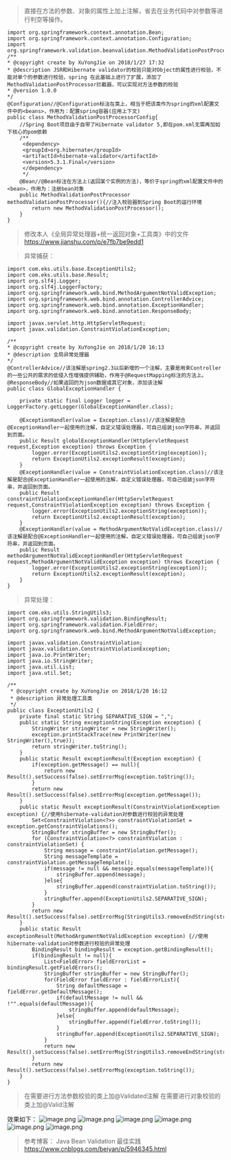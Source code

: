>直接在方法的参数、对象的属性上加上注解，省去在业务代码中对参数等进行判空等操作。
```
import org.springframework.context.annotation.Bean;
import org.springframework.context.annotation.Configuration;
import org.springframework.validation.beanvalidation.MethodValidationPostProcessor;
/**
* @copyright create by XuYongJie on 2018/1/27 17:32 
* @description JSR和Hibernate validator的校验只能对Object的属性进行校验，不能对单个的参数进行校验，spring 在此基础上进行了扩展，添加了MethodValidationPostProcessor拦截器，可以实现对方法参数的校验
* @version 1.0.0
*/
@Configuration//@Configuration标注在类上，相当于把该类作为spring的xml配置文件中的<beans>，作用为：配置spring容器(应用上下文)
public class MethodValidationPostProcessorConfig{
    //Spring Boot项目由于自带了Hibernate validator 5,即在pom.xml无需再加如下核心的pom依赖
    /**
     <dependency>
     <groupId>org.hibernate</groupId>
     <artifactId>hibernate-validator</artifactId>
     <version>5.3.1.Final</version>
     </dependency>
     */
    @Bean//@Bean标注在方法上(返回某个实例的方法)，等价于spring的xml配置文件中的<bean>，作用为：注册bean对象
    public MethodValidationPostProcessor methodValidationPostProcessor(){//注入校验器到Spring Boot的运行环境
        return new MethodValidationPostProcessor();
    }
}
```

>修改本人《全局异常处理器+统一返回对象+工具类》中的文件
https://www.jianshu.com/p/e7fb7be9edd1

>异常捕获：
```
import com.eks.utils.base.ExceptionUtils2;
import com.eks.utils.base.Result;
import org.slf4j.Logger;
import org.slf4j.LoggerFactory;
import org.springframework.web.bind.MethodArgumentNotValidException;
import org.springframework.web.bind.annotation.ControllerAdvice;
import org.springframework.web.bind.annotation.ExceptionHandler;
import org.springframework.web.bind.annotation.ResponseBody;

import javax.servlet.http.HttpServletRequest;
import javax.validation.ConstraintViolationException;

/**
* @copyright create by XuYongJie on 2018/1/20 16:13
* @description 全局异常处理器
*/
@ControllerAdvice//该注解是spring2.3以后新增的一个注解，主要是用来Controller的一些公共的需求的低侵入性增强提供辅助，作用于@RequestMapping标注的方法上。
@ResponseBody//如果返回的为json数据或其它对象，添加该注解
public class GlobalExceptionHandler {

    private static final Logger logger = LoggerFactory.getLogger(GlobalExceptionHandler.class);

    @ExceptionHandler(value = Exception.class)//该注解是配合@ExceptionHandler一起使用的注解，自定义错误处理器，可自己组装json字符串，并返回到页面。
    public Result globalExceptionHandler(HttpServletRequest request,Exception exception) throws Exception {
        logger.error(ExceptionUtils2.exceptionString(exception));
        return ExceptionUtils2.exceptionResult(exception);
    }
    @ExceptionHandler(value = ConstraintViolationException.class)//该注解是配合@ExceptionHandler一起使用的注解，自定义错误处理器，可自己组装json字符串，并返回到页面。
    public Result constraintViolationExceptionHandler(HttpServletRequest request,ConstraintViolationException exception) throws Exception {
        logger.error(ExceptionUtils2.exceptionString(exception));
        return ExceptionUtils2.exceptionResult(exception);
    }
    @ExceptionHandler(value = MethodArgumentNotValidException.class)//该注解是配合@ExceptionHandler一起使用的注解，自定义错误处理器，可自己组装json字符串，并返回到页面。
    public Result methodArgumentNotValidExceptionHandler(HttpServletRequest request,MethodArgumentNotValidException exception) throws Exception {
        logger.error(ExceptionUtils2.exceptionString(exception));
        return ExceptionUtils2.exceptionResult(exception);
    }
}
```

>异常处理：

```
import com.eks.utils.StringUtils3;
import org.springframework.validation.BindingResult;
import org.springframework.validation.FieldError;
import org.springframework.web.bind.MethodArgumentNotValidException;

import javax.validation.ConstraintViolation;
import javax.validation.ConstraintViolationException;
import java.io.PrintWriter;
import java.io.StringWriter;
import java.util.List;
import java.util.Set;

/**
 * @copyright create by XuYongJie on 2018/1/20 16:12
 * @description 异常处理工具类
 */
public class ExceptionUtils2 {
    private final static String SEPARATIVE_SIGN = ",";
    public static String exceptionString(Exception exception) {
        StringWriter stringWriter = new StringWriter();
        exception.printStackTrace(new PrintWriter(new StringWriter(),true));
        return stringWriter.toString();
    }
    public static Result exceptionResult(Exception exception) {
        if(exception.getMessage() == null){
            return new Result().setSuccess(false).setErrorMsg(exception.toString());
        }
        return new Result().setSuccess(false).setErrorMsg(exception.getMessage());
    }
    public static Result exceptionResult(ConstraintViolationException exception) {//使用hibernate-validation对参数进行校验的异常处理
        Set<ConstraintViolation<?>> constraintViolationSet = exception.getConstraintViolations();
        StringBuffer stringBuffer = new StringBuffer();
        for (ConstraintViolation<?> constraintViolation : constraintViolationSet) {
            String message = constraintViolation.getMessage();
            String messageTemplate = constraintViolation.getMessageTemplate();
            if(message != null && message.equals(messageTemplate)){
                stringBuffer.append(message);
            }else{
                stringBuffer.append(constraintViolation.toString());
            }
            stringBuffer.append(ExceptionUtils2.SEPARATIVE_SIGN);
        }
        return new Result().setSuccess(false).setErrorMsg(StringUtils3.removeEndString(stringBuffer.toString(),ExceptionUtils2.SEPARATIVE_SIGN));
    }
    public static Result exceptionResult(MethodArgumentNotValidException exception) {//使用hibernate-validation对参数进行校验的异常处理
        BindingResult bindingResult = exception.getBindingResult();
        if(bindingResult != null){
            List<FieldError> fieldErrorList = bindingResult.getFieldErrors();
            StringBuffer stringBuffer = new StringBuffer();
            for(FieldError fieldError : fieldErrorList){
                String defaultMessage = fieldError.getDefaultMessage();
                if(defaultMessage != null && !"".equals(defaultMessage)){
                    stringBuffer.append(defaultMessage);
                }else{
                    stringBuffer.append(fieldError.toString());
                }
                stringBuffer.append(ExceptionUtils2.SEPARATIVE_SIGN);
            }
            return new Result().setSuccess(false).setErrorMsg(StringUtils3.removeEndString(stringBuffer.toString(),ExceptionUtils2.SEPARATIVE_SIGN));
        }
        return new Result().setSuccess(false).setErrorMsg(exception.toString());
    }
}
```

>在需要进行方法参数校验的类上加@Validated注解
在需要进行对象校验的类上加@Valid注解

效果如下：
![image.png](http://upload-images.jianshu.io/upload_images/9541455-f5775d02e0126219.png?imageMogr2/auto-orient/strip%7CimageView2/2/w/1240)
![image.png](http://upload-images.jianshu.io/upload_images/9541455-09793a1127e4f8b7.png?imageMogr2/auto-orient/strip%7CimageView2/2/w/1240)
![image.png](http://upload-images.jianshu.io/upload_images/9541455-6028718dc24b8751.png?imageMogr2/auto-orient/strip%7CimageView2/2/w/1240)
![image.png](http://upload-images.jianshu.io/upload_images/9541455-a53bbed9893ca7fd.png?imageMogr2/auto-orient/strip%7CimageView2/2/w/1240)
![image.png](http://upload-images.jianshu.io/upload_images/9541455-8172822701369764.png?imageMogr2/auto-orient/strip%7CimageView2/2/w/1240)
![image.png](http://upload-images.jianshu.io/upload_images/9541455-d66bc9f9908fdebb.png?imageMogr2/auto-orient/strip%7CimageView2/2/w/1240)

>参考博客：
Java Bean Validation 最佳实践
https://www.cnblogs.com/beiyan/p/5946345.html
